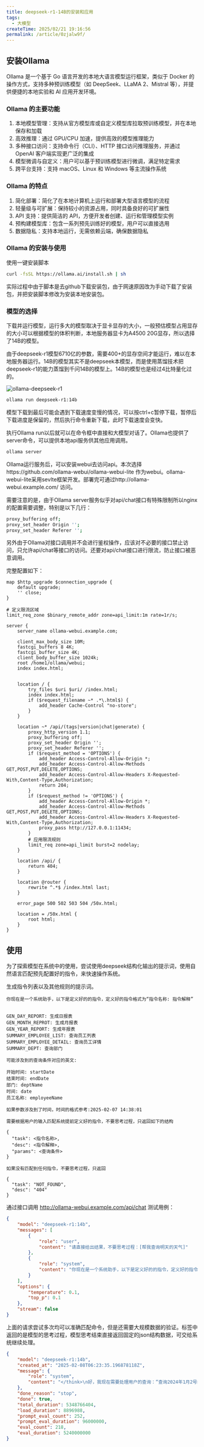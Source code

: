 ```yaml
---
title: deepseek-r1-14B的安装和应用
tags: 
  - 大模型
createTime: 2025/02/21 19:16:56
permalink: /article/0zjalw9f/
---
```


## 安装Ollama

Ollama 是一个基于 Go 语言开发的本地大语言模型运行框架，类似于 Docker 的操作方式，支持多种预训练模型（如 DeepSeek、LLaMA 2、Mistral 等），并提供便捷的本地实验和 AI 应用开发环境。

### Ollama 的主要功能

1. 本地模型管理：支持从官方模型库或自定义模型库拉取预训练模型，并在本地保存和加载
2. 高效推理：通过 GPU/CPU 加速，提供高效的模型推理能力
3. 多种接口访问：支持命令行（CLI）、HTTP 接口访问推理服务，并通过 OpenAI 客户端实现更广泛的集成
4. 模型微调与自定义：用户可以基于预训练模型进行微调，满足特定需求
5. 跨平台支持：支持 macOS、Linux 和 Windows 等主流操作系统

### Ollama 的特点

1. 简化部署：简化了在本地计算机上运行和部署大型语言模型的流程
2. 轻量级与可扩展：保持较小的资源占用，同时具备良好的可扩展性
3. API 支持：提供简洁的 API，方便开发者创建、运行和管理模型实例
4. 预构建模型库：包含一系列预先训练好的模型，用户可以直接选用
5. 数据隐私：支持本地运行，无需依赖云端，确保数据隐私


### Ollama 的安装与使用

使用一键安装脚本
```bash
curl -fsSL https://ollama.ai/install.sh | sh
```
实际过程中由于脚本是去github下载安装包，由于网速原因改为手动下载了安装包，并把安装脚本修改为安装本地安装包。

### 模型的选择

下载并运行模型，运行多大的模型取决于显卡显存的大小，一般预估模型占用显存的大小可以根据模型的体积判断，本地服务器显卡为A4500 20G显存，所以选择了14B的模型。

由于deepseek-r1模型6710亿的参数，需要400+的显存空间才能运行，难以在本地服务器运行。14B的模型其实不是deepseek本模型，而是使用蒸馏技术把deepseek-r1的能力蒸馏到千问14B的模型上。14B的模型也是经过4比特量化过的。

![ollama-deepseek-r1](https://blog-1306791249.cos.ap-guangzhou.myqcloud.com/ollama-deepseek-r1-option.png)

```bash
ollama run deepseek-r1:14b
```

模型下载到最后可能会遇到下载速度变慢的情况，可以按ctrl+c暂停下载，暂停后下载进度是保留的，然后执行命令重新下载，此时下载速度会变快。

执行Ollama run以后就可以在命令框中直接和大模型对话了。Ollama也提供了server命令，可以提供本地api服务供其他应用调用。

```bash
ollama server
```

Ollama运行服务后，可以安装webui去访问api。本次选择https://github.com/ollama-webui/ollama-webui-lite 作为webui。ollama-webui-lite采用sevlte框架开发。部署完可通过http://ollama-webui.example.com/ 访问。

需要注意的是，由于Ollama server服务似乎对api/chat接口有特殊限制所以nginx的配置需要调整，特别是以下几行：

```bash
proxy_buffering off;
proxy_set_header Origin '';
proxy_set_header Referer '';
```

另外由于Ollama对接口调用并不会进行鉴权操作，应该对不必要的接口禁止访问，只允许api/chat等接口的访问。还要对api/chat接口进行限流，防止接口被恶意调用。

完整配置如下：

```nginx
map $http_upgrade $connection_upgrade {
    default upgrade;
    '' close;
}

# 定义限流区域
limit_req_zone $binary_remote_addr zone=api_limit:1m rate=1r/s;

server {
    server_name ollama-webui.example.com;

    client_max_body_size 10M;
    fastcgi_buffers 8 4K;
    fastcgi_buffer_size 4K;
    client_body_buffer_size 1024k;
    root /home1/ollama/webui;
    index index.html;


    location / {
        try_files $uri $uri/ /index.html;
        index index.html;
        if ($request_filename ~* .*\.html$) {
            add_header Cache-Control "no-store";
        }
    }

    location ~* /api/(tags|version|chat|generate) {
        proxy_http_version 1.1;
        proxy_buffering off;
        proxy_set_header Origin '';
        proxy_set_header Referer '';
        if ($request_method = 'OPTIONS') {
            add_header Access-Control-Allow-Origin *;
            add_header Access-Control-Allow-Methods GET,POST,PUT,DELETE,OPTIONS;
            add_header Access-Control-Allow-Headers X-Requested-With,Content-Type,Authorization;
            return 204;
        }
        if ($request_method != 'OPTIONS') {
            add_header Access-Control-Allow-Origin *;
            add_header Access-Control-Allow-Methods GET,POST,PUT,DELETE,OPTIONS;
            add_header Access-Control-Allow-Headers X-Requested-With,Content-Type,Authorization;
            proxy_pass http://127.0.0.1:11434;
        }
        # 应用限流规则
        limit_req zone=api_limit burst=2 nodelay;
    }

    location /api/ {
        return 404;
    }

    location @router {
        rewrite ^.*$ /index.html last;
    }

    error_page 500 502 503 504 /50x.html;

    location = /50x.html {
        root html;
    }
}
```

## 使用

为了探索模型在系统中的使用，尝试使用deepseek结构化输出的提示词，使用自然语言匹配预先配置好的指令，来快速操作系统。

生成指令列表以及其他规则的提示词。

```text
你现在是一个系统助手，以下是定义好的的指令，定义好的指令格式为“指令名称: 指令解释”


GEN_DAY_REPORT: 生成日报表
GEN_MONTH_REPROT: 生成月报表
GEN_YEAR_REPORT: 生成年报表
SUMMARY_EMPLOYEE_LIST: 查询员工列表
SUMMARY_EMPLOYEE_DETAIL: 查询员工详情
SUMMARY_DEPT: 查询部门

可能涉及到的查询条件对应的英文:

开始时间: startDate
结束时间: endDate
部门: deptName
时间: date
员工名称: employeeName

如果参数涉及到了时间，时间的格式参考:2025-02-07 14:38:01

需要根据用户的输入匹配系统提前定义好的指令，不要思考过程，只返回如下的结构

{
  "task": <指令名称>,
  "desc": <指令解释>,
  "params": <查询条件>
}

如果没有匹配到任何指令，不要思考过程，只返回

{
  "task": "NOT_FOUND",
  "desc": "404"
}
```

通过接口调用 http://ollama-webui.example.com/api/chat 测试用例：

```json
{
    "model": "deepseek-r1:14b",
    "messages": [
        {
            "role": "user",
            "content": "请直接给出结果，不要思考过程：[帮我查询明天的天气]"
        },
        {
            "role": "system",
            "content": "你现在是一个系统助手，以下是定义好的的指令，定义好的指令格式为“指令名称: 指令解释”\n\n\nGEN_DAY_REPORT: 生成日报表\nGEN_MONTH_REPROT: 生成月报表\nGEN_YEAR_REPORT: 生成年报表\nSUMMARY_EMPLOYEE_LIST: 查询员工列表\nSUMMARY_EMPLOYEE_DETAIL: 查询员工详情\nSUMMARY_DEPT: 查询部门\n\n可能涉及到的查询条件对应的英文:\n\n开始时间: startDate\n结束时间: endDate\n部门: deptName\n时间: date\n员工名称: employeeName\n\n如果参数涉及到了时间，时间的格式参考2025-02-07 14:38:01\n\n需要根据用户的输入匹配系统提前定义好的指令，不要思考过程，只返回如下的结构\n\n{\n  \"task\": <指令名称>,\n  \"desc\": <指令解释>,\n  \"params\": <查询条件>\n}\n\n如果没有匹配到任何指令，不要思考过程，只返回\n\n{\n  \"task\": \"NOT_FOUND\",\n  \"desc\": \"404\"\n}"
        }
    ],
    "options": {
        "temperature": 0.1,
        "top_p": 0.1
    },
    "stream": false
}
```

上面的请求尝试多次均可以准确匹配命令，但是还需要大规模数据的验证。<think></think>标签中返回的是模型的思考过程，模型思考结束直接返回固定的json结构数据，可交给系统继续处理。

```json
{
    "model": "deepseek-r1:14b",
    "created_at": "2025-02-08T06:23:35.196878118Z",
    "message": {
        "role": "system",
        "content": "</think>\n好，我现在需要处理用户的查询：“查询2024年1月2号的日报”。首先，我要分析这个请求属于哪个指令。用户提到了“日报”，这可能对应生成日报表的任务。\n\n接下来，查看定义好的指令列表，GEN_DAY_REPORT 是生成日报表的指令，符合用户的需求。因此，任务应该是 GEN_DAY_REPORT。\n\n然后，确定参数部分。用户明确指定了日期是2024年1月2号，所以需要将这个日期作为查询条件。根据格式要求，时间参数需要用 YYYY-MM-DD 格式，这里正好匹配。\n\n最后，构建响应结构，包含 task、desc 和 params 三个字段。task 设为 GEN_DAY_REPORT，desc 是生成日报表的解释，params 包含 date 参数设置为指定日期。\n</think>\n\n```json\n{\n  \"task\": \"GEN_DAY_REPORT\",\n  \"desc\": \"生成日报表\",\n  \"params\": {\n    \"date\": \"2024-01-02\"\n  }\n}\n```"
    },
    "done_reason": "stop",
    "done": true,
    "total_duration": 5348766404,
    "load_duration": 8896988,
    "prompt_eval_count": 252,
    "prompt_eval_duration": 96000000,
    "eval_count": 218,
    "eval_duration": 5240000000
}
```